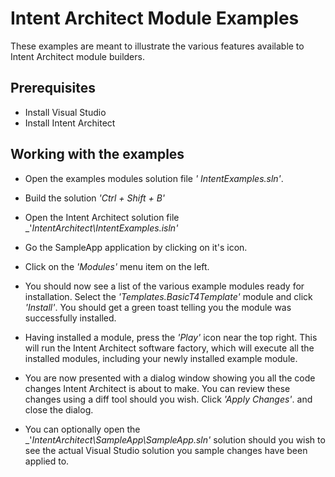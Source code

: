 # Intent Architect Module Examples 

These examples are meant to illustrate the various features available to Intent Architect module builders.

## Prerequisites
- Install Visual Studio
- Install Intent Architect 

## Working with the examples
- Open the examples modules solution file _' IntentExamples.sln'_.

- Build the solution _'Ctrl + Shift + B'_

- Open the Intent Architect solution file _'_IntentArchitect\IntentExamples.isln'_

- Go the SampleApp application by clicking on it's icon.

- Click on the _'Modules'_ menu item on the left.

- You should now see a list of the various example modules ready for installation. Select the _'Templates.BasicT4Template'_ module and click _'Install'_. You should get a green toast telling you the module was successfully installed.

- Having installed a module, press the _'Play'_ icon near the top right. This will run the Intent Architect software factory, which will execute all the installed modules, including your newly installed example module.

- You are now presented with a dialog window showing you all the code changes Intent Architect is about to make. You can review these changes using a diff tool should you wish. Click _'Apply Changes'_. and close the dialog.

- You can optionally open the _'_IntentArchitect\SampleApp\SampleApp.sln'_ solution should you wish to see the actual Visual Studio solution you sample changes have been applied to.
